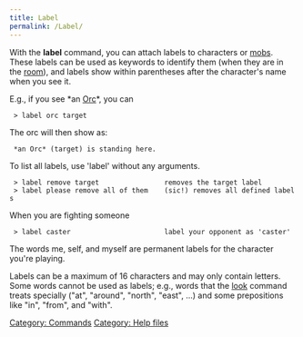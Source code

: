 ```yaml
---
title: Label
permalink: /Label/
---
```


With the **label** command, you can attach labels to characters or
[mobs](mob "wikilink"). These labels can be used as keywords to identify
them (when they are in the [room](room "wikilink")), and labels show
within parentheses after the character's name when you see it.

E.g., if you see \*an [Orc](Orc "wikilink")\*, you can

` > label orc target`

The orc will then show as:

` *an Orc* (target) is standing here.`

To list all labels, use 'label' without any arguments.

` > label remove target                removes the target label`
` > label please remove all of them    (sic!) removes all defined labels`

When you are fighting someone

` > label caster                       label your opponent as 'caster'`

The words me, self, and myself are permanent labels for the character
you're playing.

Labels can be a maximum of 16 characters and may only contain letters.
Some words cannot be used as labels; e.g., words that the
[look](look "wikilink") command treats specially ("at", "around",
"north", "east", ...) and some prepositions like "in", "from", and
"with".

[Category: Commands](Category:_Commands "wikilink") [Category: Help
files](Category:_Help_files "wikilink")
